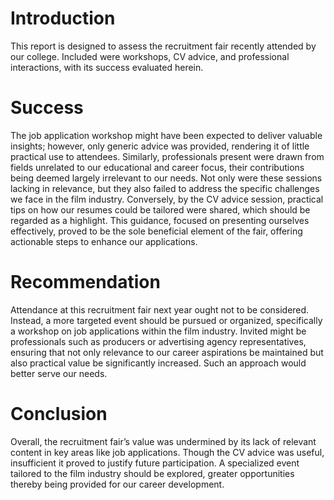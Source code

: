 # Introduction
This report is designed to assess the recruitment fair recently attended by our college. Included were workshops, CV advice, and professional interactions, with its success evaluated herein.
# Success
The job application workshop might have been expected to deliver valuable insights; however, only generic advice was provided, rendering it of little practical use to attendees. Similarly, professionals present were drawn from fields unrelated to our educational and career focus, their contributions being deemed largely irrelevant to our needs. Not only were these sessions lacking in relevance, but they also failed to address the specific challenges we face in the film industry. Conversely, by the CV advice session, practical tips on how our resumes could be tailored were shared, which should be regarded as a highlight. This guidance, focused on presenting ourselves effectively, proved to be the sole beneficial element of the fair, offering actionable steps to enhance our applications.
# Recommendation
Attendance at this recruitment fair next year ought not to be considered. Instead, a more targeted event should be pursued or organized, specifically a workshop on job applications within the film industry. Invited might be professionals such as producers or advertising agency representatives, ensuring that not only relevance to our career aspirations be maintained but also practical value be significantly increased. Such an approach would better serve our needs.
# Conclusion
Overall, the recruitment fair’s value was undermined by its lack of relevant content in key areas like job applications. Though the CV advice was useful, insufficient it proved to justify future participation. A specialized event tailored to the film industry should be explored, greater opportunities thereby being provided for our career development.